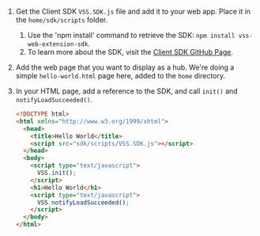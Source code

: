 1. Get the Client SDK `VSS.SDK.js` file and add it to your web app. Place it in the `home/sdk/scripts` folder.

   1. Use the 'npm install' command to retrieve the SDK: `npm install vss-web-extension-sdk`.
   2. To learn more about the SDK, visit the [Client SDK GitHub Page](https://github.com/Microsoft/vss-sdk).

1. Add the web page that you want to display as a hub. We're doing a simple `hello-world.html` page here, added to the `home` directory.

1. In your HTML page, add a reference to the SDK, and call `init()` and `notifyLoadSucceeded()`.

   ```html
   <!DOCTYPE html>
   <html xmlns="http://www.w3.org/1999/xhtml">
     <head>
       <title>Hello World</title>
       <script src="sdk/scripts/VSS.SDK.js"></script>
     </head>
     <body>
       <script type="text/javascript">
         VSS.init();
       </script>
       <h1>Hello World</h1>
       <script type="text/javascript">
         VSS.notifyLoadSucceeded();
       </script>
     </body>
   </html>
   ```
